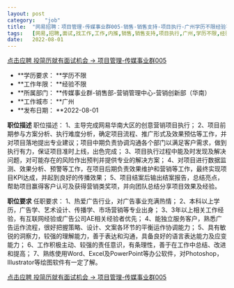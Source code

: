 ```yaml
---
layout:	post
category:	"job"
title:	"网易招聘：项目管理-传媒事业群005-销售-销售支持-项目执行-广州学历不限经验不限"
tags:	[网易,招聘,面试,找工作,工作,内推,销售,销售支持,项目执行,广州,学历不限,经验不限]
date:	2022-08-01
---
```


[点击应聘 投简历就有面试机会 -> 项目管理-传媒事业群005](http://mobile.bole.netease.com/bole/boleDetail?id=41866&employeeId=346f03c3cda5f04c&key=all)



- **学历要求： **学历不限
- **工作年限： **经验不限
- **所属部门： **传媒事业群-销售部-营销管理中心-营销创新部（华南）
- **工作城市： **广州
- **发布日期： **2022-08-01



**职位描述**
职位描述：
    1、主导完成网易华南大区的创意营销项目执行；
    2、项目前期参与方案分析、执行难度分析，确定项目流程、推广形式及效果预估等工作，并对项目落地提出专业建议；项目中期负责协调沟通各个部门以满足客户需求，做到执行有力，保证项目准时上线，出色完成；
    3、项目执行过程中能及时发现及解决问题，对可能存在的风险作出预判并提供专业的解决方案；
    4、对项目进行数据监测、效果分析、预警等工作，在项目后期负责效果维护和营销等工作，最终实现项目KPI达成，并起到良好的传播效果；
    5、项目结案后输出结案报告，总结亮点，帮助项目赢得客户认可及获得营销类奖项，并向团队总结分享项目效果及经验。
 




**职位要求**
任职要求：
    1、热爱广告行业，对广告事业充满热情；
    2、本科以上学历，广告学、艺术设计、传播学、市场营销等专业出身；
    3、3年以上相关工作经验，有互联网经验或广告公司AE相关经验者优先；
    4、能独立服务客户，熟悉广告运作流程，很好把握策略、设计、文案各环节的平衡运作协调能力；
    5、具有敏锐的洞察力，较强的理解能力，善于表达和沟通，具备良好的语言表达能力及应变能力；
    6、工作积极主动、较强的责任意识，有条理性，善于在工作中总结、改进和提高；
    7、熟练使用Word、Excel及PowerPoint等办公软件，对Photoshop，Illustrator等绘图软件有一定了解。



[点击应聘 投简历就有面试机会 -> 项目管理-传媒事业群005](http://mobile.bole.netease.com/bole/boleDetail?id=41866&employeeId=346f03c3cda5f04c&key=all)